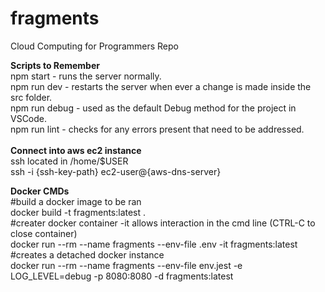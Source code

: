 # fragments

Cloud Computing for Programmers Repo<br>

**Scripts to Remember**<br>
npm start - runs the server normally.<br>
npm run dev - restarts the server when ever a change is made inside the src folder.<br>
npm run debug - used as the default Debug method for the project in VSCode.<br>
npm run lint - checks for any errors present that need to be addressed.<br>
<br>
**Connect into aws ec2 instance**<br>
ssh located in /home/$USER<br>
ssh -i {ssh-key-path} ec2-user@{aws-dns-server}<br>

**Docker CMDs**<br>
#build a docker image to be ran<br>
docker build -t fragments:latest .<br>
#creater docker container -it allows interaction in the cmd line (CTRL-C to close container)<br>
docker run --rm --name fragments --env-file .env -it fragments:latest<br>
#creates a detached docker instance<br>
docker run --rm --name fragments --env-file env.jest -e LOG_LEVEL=debug -p 8080:8080 -d fragments:latest
